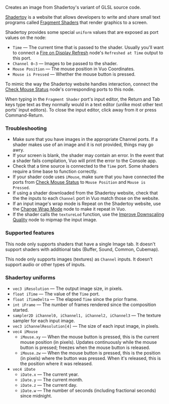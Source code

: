 Creates an image from Shadertoy's variant of GLSL source code.

[Shadertoy](http://www.shadertoy.com) is a website that allows developers to write and share small text programs called [Fragment Shaders](https://www.opengl.org/wiki/Fragment_Shader) that render graphics to a screen.

Shadertoy provides some special `uniform` values that are exposed as port values on the node:

   - `Time` — The current time that is passed to the shader.  Usually you'll want to connect a [Fire on Display Refresh](vuo-node://vuo.event.fireOnDisplayRefresh) node's `Refreshed at Time` output to this port.
   - `Channel 0–3` — Images to be passed to the shader.
   - `Mouse Position` — The mouse position in Vuo Coordinates.
   - `Mouse is Pressed` — Whether the mouse button is pressed.

To mimic the way the Shadertoy website handles interaction, connect the [Check Mouse Status](vuo-node://vuo.mouse.status2) node's corresponding ports to this node.

When typing in the `Fragment Shader` port's input editor, the Return and Tab keys type text as they normally would in a text editor (unlike most other text ports' input editors). To close the input editor, click away from it or press Command-Return.

### Troubleshooting

   - Make sure that you have images in the appropriate Channel ports.  If a shader makes use of an image and it is not provided, things may go awry.
   - If your screen is blank, the shader may contain an error.  In the event that a shader fails compilation, Vuo will print the error to the Console app.
   - Check that a time source is connected to the `Time` port.  Some shaders require a time base to function correctly.
   - If your shader code uses `iMouse`, make sure that you have connected the ports from [Check Mouse Status](vuo-node://vuo.mouse.status2) to `Mouse Position` and `Mouse is Pressed`.
   - If using a shader downloaded from the Shadertoy website, check that the the inputs to each `Channel` port in Vuo match those on the website.
   - If an input image's wrap mode is Repeat on the Shadertoy website, use the [Change Wrap Mode](vuo-node://vuo.image.wrapMode) node to make it repeat in Vuo.
   - If the shader calls the `textureLod` function, use the [Improve Downscaling Quality](vuo-node://vuo.image.mipmap) node to mipmap the input image.

### Supported features

This node only supports shaders that have a single Image tab. It doesn't support shaders with additional tabs (Buffer, Sound, Common, Cubemap).

This node only supports images (textures) as `Channel` inputs. It doesn't support audio or other types of inputs.

### Shadertoy uniforms

   - `vec3 iResolution` — The output image size, in pixels.
   - `float iTime` — The value of the `Time` port.
   - `float iTimeDelta` — The elapsed `Time` since the prior frame.
   - `int iFrame` — The number of frames rendered since the composition started.
   - `sampler2D iChannel0, iChannel1, iChannel2, iChannel3` — The texture sampler for each input image.
   - `vec3 iChannelResolution[4]` — The size of each input image, in pixels.
   - `vec4 iMouse`
      - `iMouse.xy` — When the mouse button is pressed, this is the current mouse position (in pixels).  Updates continuously while the mouse button is pressed; freezes when the mouse button is released.
      - `iMouse.zw` — When the mouse button is pressed, this is the position (in pixels) where the button was pressed.  When it's released, this is the position where it was released.
   - `vec4 iDate`
      - `iDate.x` — The current year.
      - `iDate.y` — The current month.
      - `iDate.z` — The current day.
      - `iDate.w` — The number of seconds (including fractional seconds) since midnight.
